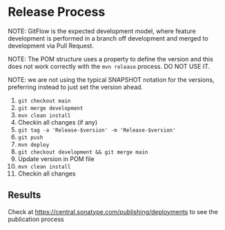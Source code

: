 # Release Process
NOTE: GitFlow is the expected development model, where feature development is performed in a branch off development and merged to development via Pull Request.

NOTE: The POM structure uses a property to define the version and this does not work correctly with the `mvn release` process. DO NOT USE IT.

NOTE: we are not using the typical SNAPSHOT notation for the versions, preferring instead to just set the version ahead.

1. `git checkout main`
2. `git merge development`
3. `mvn clean install`
4. Checkin all changes (if any)
5. `git tag -a 'Release-$version' -m 'Release-$version'`
6. `git push`
7. `mvn deploy`
8. `git checkout development && git merge main`
9. Update version in POM file
10. `mvn clean install`
11. Checkin all changes

## Results
Check at https://central.sonatype.com/publishing/deployments to see the publication process

